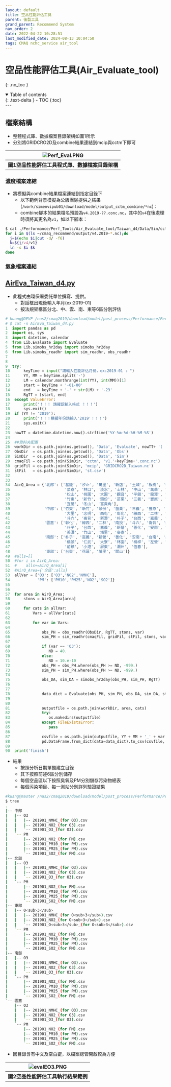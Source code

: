 ```yaml
---
layout: default
title: 空品性能評估工具
parent: 後製工具
grand_parent: Recommend System
nav_order: 2
date: 2022-04-22 10:28:51
last_modified_date: 2024-08-13 10:04:50
tags: CMAQ nchc_service air_tool
---
```


# 空品性能評估工具(Air_Evaluate_tool)
{: .no_toc }

<details open markdown="block">
  <summary>
    Table of contents
  </summary>
  {: .text-delta }
- TOC
{:toc}
</details>
---

## 檔案結構

- 整體程式庫、數據檔案目錄架構如圖1所示
- 分別將GRIDCRO2D及combine結果連結到mcip與cctm下即可

| ![Perf_Eval.PNG](../../../assets/images/Perf_Eval.PNG) |
|:--:|
| <b>圖1空品性能評估工具程式庫、數據檔案目錄架構</b>|

### 濃度檔案連結

- 將模擬與combine結果檔案連結到指定目錄下
  - 以下範例背景模擬為公版團隊提供之結果(`/work/simenvipub01/download/model/output_cctm_combine/*nc`)：
  - combine腳本的結果檔名預設為`v4.2019-??.conc.nc`，其中的`v4`在後處理時須將其更名為`v1`，如以下腳本：

```bash
$ cat ./Performance/Perf_Tools/Air_Evaluate_tool/Taiwan_d4/Data/Sim/cctm/lnn.cs
for i in $(ls ~/cmaq_recommend/output/v4.2019-*.nc);do 
  j=$(echo $i|cut -d/ -f6)
  k=${j/v4/v1}
  ln -s $i $k
done
```

### 氣象檔案連結


## [AirEva_Taiwan_d4.py](https://github.com/sinotec2/Focus-on-Air-Quality/blob/main/GridModels/TWNEPA_RecommCMAQ/post_process/AirEva_Taiwan_d4.py)

- 此程式由環保署委託單位撰寫、提供。
  - 對話框出現後輸入年月(ex:2019-01)
  - 按法規架構區分北、中、雲、南、東等6區分別評估

```python
# kuang@DEVP /nas2/cmaq2019/download/model/post_process/Performance/Perf_Tools/Air_Evaluate_tool/Taiwan_d4
# $ cat -n AirEva_Taiwan_d4.py
1  import pandas as pd
2  import os, sys
3  import datetime, calendar
4  from Lib.Evaluate import Evaluate
5  from Lib.simobs_hr2day import simobs_hr2day
6  from Lib.simobs_readhr import sim_readhr, obs_readhr
7
8
9  try:
10      keyTime = input("請輸入性能評估月份，ex:2019-01 : ")
11      YY, MM = keyTime.split('-')
12      LM = calendar.monthrange(int(YY), int(MM))[1]
13      start = keyTime + '-01-00'
14      end   = keyTime + '-' + str(LM) + '-23'
15      RgTT = [start, end]
16  except ValueError:
17      print('！！！ 請確認輸入格式 ！！！')
18      sys.exit()
19  if (YY != '2019'):
20      print("！！！模擬年份請輸入'2019'！！！")
21      sys.exit()
22
23  nowTT = datetime.datetime.now().strftime('%Y-%m-%d-%H-%M-%S')
24
25  ##資料夾配置
26  workDir = os.path.join(os.getcwd(), 'Data', 'Evaluate', nowTT+ '( ' +keyTime + ')')
27  ObsDir  = os.path.join(os.getcwd(), 'Data', 'Obs')
28  SimDir  = os.path.join(os.getcwd(), 'Data', 'Sim')
29  cmaqFil = os.path.join(SimDir, 'cctm', 'v1.'+keyTime+'.conc.nc')
30  gridFil = os.path.join(SimDir, 'mcip', 'GRIDCRO2D_Taiwan.nc')
31  stFil   = os.path.join(SimDir, 'st.csv')
32
33
34  AirQ_Area = {'北部': ['基隆', '汐止', '萬里', '新店', '土城', '板橋', '新莊',
35                        '菜寮', '林口', '淡水', '士林', '中山', '萬華', '古亭',
36                        '松山', '桃園', '大園', '觀音', '平鎮', '龍潭', '湖口',
37                        '竹東', '新竹', '頭份', '苗栗', '三義', '豐原', '陽明',
38                        '宜蘭', '冬山', '富貴角'],
39               '中部': ['竹東', '新竹', '頭份', '苗栗', '三義', '豐原', '沙鹿',
40                        '大里', '忠明', '西屯', '彰化', '線西', '二林', '南投',
41                        '斗六', '崙背', '新港', '朴子', '台西', '嘉義', '竹山', '埔里'],
42               '雲嘉': ['彰化', '線西', '二林', '南投', '斗六', '崙背', '新港',
43                        '朴子', '台西', '嘉義', '新營', '善化', '安南', '台南',
44                        '美濃', '竹山', '埔里', '麥寮'],
45               '南部': ['朴子', '嘉義', '新營', '善化', '安南', '台南', '美濃',
46                        '橋頭', '仁武', '大寮', '林園', '楠梓', '左營', '前金',
47                        '前鎮', '小港', '屏東', '潮州', '恆春'],
48               '東部': ['台東', '花蓮', '埔里', '關山']}
49  #alls=[]
50  #for i in AirQ_Area:
51  #    alls+=AirQ_Area[i]
52  #AirQ_Area={'全區':alls}
53  allVar = {'O3': ['O3','NO2','NMHC'],
54            'PM': ['PM10','PM25','NO2','SO2']}
55
56
57  for area in AirQ_Area:
58      stons = AirQ_Area[area]
59
60      for cats in allVar:
61          Vars = allVar[cats]
62
63          for var in Vars:
64
65              obs_PH = obs_readhr(ObsDir, RgTT, stons, var)
66              sim_PH = sim_readhr(cmaqFil, gridFil, stFil, stons, var, RgTT)
67
68              if (var == 'O3'):
69                 ND = 40.
70              else:
71                 ND = 10.e-10
72              obs_PH = obs_PH.where(obs_PH >= ND, -999.)
73              sim_PH = sim_PH.where(obs_PH >= ND, -999.)
74
75              obs_DA, sim_DA = simobs_hr2day(obs_PH, sim_PH, RgTT)
76
77
78              data_dict = Evaluate(obs_PH, sim_PH, obs_DA, sim_DA, stons, cats, var)
79
80
81              outputfile = os.path.join(workDir, area, cats)
82              try:
83                 os.makedirs(outputfile)
84              except FileExistsError:
85                 pass
86
87              csvfile = os.path.join(outputfile, YY + MM + '_' + var + '_(for ' + cats +').csv')
88              pd.DataFrame.from_dict(data=data_dict).to_csv(csvfile, encoding ='utf-8-sig')
89
90  print('finish')
```
- 結果
  - 按照分析日期單獨建立目錄
  - 其下按照前述6區分別儲存
  - 每個空品區以下按照臭氧及PM分別儲存污染物總表
  - 每個污染項目、每一測站分別詳列驗證結果

```bash
#kuang@master /nas2/cmaq2019/download/model/post_process/Performance/Perf_Tools/Air_Evaluate_tool/Taiwan_d4/Data/Evaluate/2022-04-14-10-40-23( 2019-01)
$ tree
.
|-- 中部
|   |-- O3
|   |   |-- 201901_NMHC_(for O3).csv
|   |   |-- 201901_NO2_(for O3).csv
|   |   `-- 201901_O3_(for O3).csv
|   `-- PM
|       |-- 201901_NO2_(for PM).csv
|       |-- 201901_PM10_(for PM).csv
|       |-- 201901_PM25_(for PM).csv
|       `-- 201901_SO2_(for PM).csv
|-- 北部
|   |-- O3
|   |   |-- 201901_NMHC_(for O3).csv
|   |   |-- 201901_NO2_(for O3).csv
|   |   `-- 201901_O3_(for O3).csv
|   `-- PM
|       |-- 201901_NO2_(for PM).csv
|       |-- 201901_PM10_(for PM).csv
|       |-- 201901_PM25_(for PM).csv
|       `-- 201901_SO2_(for PM).csv
|-- 東部
|   |-- O<sub>3</sub>
|   |   |-- 201901_NMHC_(for O<sub>3</sub>).csv
|   |   |-- 201901_NO2_(for O<sub>3</sub>).csv
|   |   `-- 201901_O<sub>3</sub>_(for O<sub>3</sub>).csv
|   `-- PM
|       |-- 201901_NO2_(for PM).csv
|       |-- 201901_PM10_(for PM).csv
|       |-- 201901_PM25_(for PM).csv
|       `-- 201901_SO2_(for PM).csv
|-- 南部
|   |-- O3
|   |   |-- 201901_NMHC_(for O3).csv
|   |   |-- 201901_NO2_(for O3).csv
|   |   `-- 201901_O3_(for O3).csv
|   `-- PM
|       |-- 201901_NO2_(for PM).csv
|       |-- 201901_PM10_(for PM).csv
|       |-- 201901_PM25_(for PM).csv
|       `-- 201901_SO2_(for PM).csv
`-- 雲嘉
    |-- O3
    |   |-- 201901_NMHC_(for O3).csv
    |   |-- 201901_NO2_(for O3).csv
    |   `-- 201901_O3_(for O3).csv
    `-- PM
        |-- 201901_NO2_(for PM).csv
        |-- 201901_PM10_(for PM).csv
        |-- 201901_PM25_(for PM).csv
        `-- 201901_SO2_(for PM).csv
```

- 因目錄含有中文及空白鍵，以檔案總管開啟較為方便

| ![evalEO3.PNG](../../../assets/images/evalEO3.PNG) |
|:--:|
| <b>圖2空品性能評估工具執行結果範例</b>|

